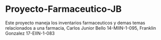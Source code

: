 # Proyecto-Farmaceutico-JB
Este proyecto maneja los inventarios farmaceuticos y demas temas relacionados a una farmacia, Carlos Junior Bello 14-MIIN-1-095, Franklin Gonzalez 17-EIIN-1-083
